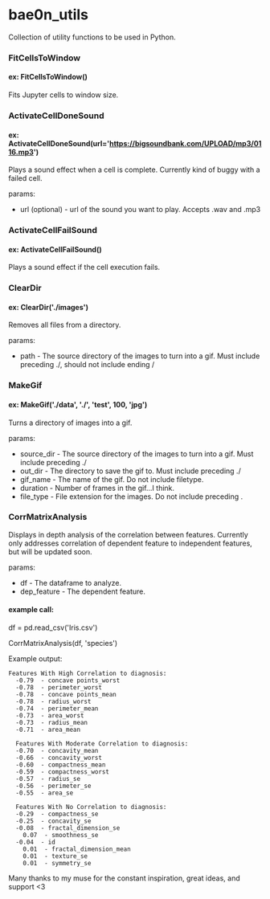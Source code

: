 # bae0n_utils

Collection of utility functions to be used in Python. 

### FitCellsToWindow
#### ex: FitCellsToWindow()
Fits Jupyter cells to window size.

### ActivateCellDoneSound
#### ex: ActivateCellDoneSound(url='https://bigsoundbank.com/UPLOAD/mp3/0116.mp3')
Plays a sound effect when a cell is complete. Currently kind of buggy with a failed cell.

params:
- url (optional) - url of the sound you want to play. Accepts .wav and .mp3

### ActivateCellFailSound
#### ex: ActivateCellFailSound()
Plays a sound effect if the cell execution fails.

### ClearDir
#### ex: ClearDir('./images')
Removes all files from a directory.
    
params:
- path - The source directory of the images to turn into a gif. Must include preceding ./, should not include ending /

### MakeGif
#### ex: MakeGif('./data', './', 'test', 100, 'jpg')
Turns a directory of images into a gif.
    
params:
- source_dir - The source directory of the images to turn into a gif. Must include preceding ./
- out_dir    - The directory to save the gif to. Must include preceding ./
- gif_name   - The name of the gif. Do not include filetype.
- duration   - Number of frames in the gif...I think.
- file_type  - File extension for the images. Do not include preceding .

### CorrMatrixAnalysis
Displays in depth analysis of the correlation between features. Currently only addresses correlation of dependent feature to independent features, but will be updated soon.

params:
- df          - The dataframe to analyze.
- dep_feature - The dependent feature.

#### example call:
df = pd.read_csv('Iris.csv')

CorrMatrixAnalysis(df, 'species')

Example output:
```
Features With High Correlation to diagnosis:
  -0.79  - concave points_worst
  -0.78  - perimeter_worst
  -0.78  - concave points_mean
  -0.78  - radius_worst
  -0.74  - perimeter_mean
  -0.73  - area_worst
  -0.73  - radius_mean
  -0.71  - area_mean
  
  Features With Moderate Correlation to diagnosis:
  -0.70  - concavity_mean
  -0.66  - concavity_worst
  -0.60  - compactness_mean
  -0.59  - compactness_worst
  -0.57  - radius_se
  -0.56  - perimeter_se
  -0.55  - area_se

  Features With No Correlation to diagnosis:
  -0.29  - compactness_se
  -0.25  - concavity_se
  -0.08  - fractal_dimension_se
    0.07  - smoothness_se
  -0.04  - id
    0.01  - fractal_dimension_mean
    0.01  - texture_se
    0.01  - symmetry_se
```

Many thanks to my muse for the constant inspiration, great ideas, and support <3